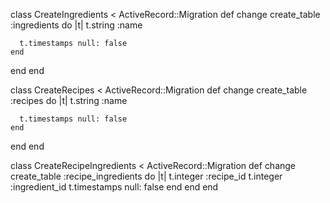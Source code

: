 class CreateIngredients < ActiveRecord::Migration
  def change
    create_table :ingredients do |t|
      t.string :name

      t.timestamps null: false
    end
  end
end

class CreateRecipes < ActiveRecord::Migration
  def change
    create_table :recipes do |t|
      t.string :name

      t.timestamps null: false
    end
  end
end

class CreateRecipeIngredients < ActiveRecord::Migration
  def change
    create_table :recipe_ingredients do |t|
      t.integer :recipe_id
      t.integer :ingredient_id
      t.timestamps null: false
    end
  end
end
